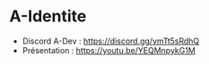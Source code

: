 # A-Identite

- Discord A-Dev : https://discord.gg/vmTt5sRdhQ
- Présentation : https://youtu.be/YEQMnpykG1M
